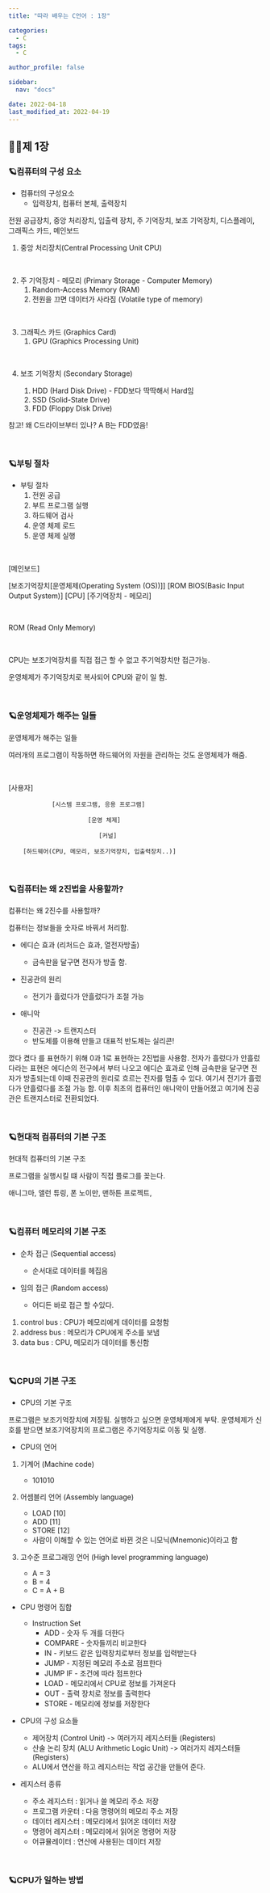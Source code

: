 ```yaml
---
title: "따라 배우는 C언어 : 1장"

categories:
  - C
tags:
  - C

author_profile: false

sidebar:
  nav: "docs"

date: 2022-04-18
last_modified_at: 2022-04-19
---
```



## 🙇‍♀️제 1장


### 🪐컴퓨터의 구성 요소

* 컴퓨터의 구성요소
    - 입력장치, 컴퓨터 본체, 출력장치

전원 공급장치, 중앙 처리장치, 입출력 장치, 주 기억장치, 보조 기억장치, 디스플레이, 그래픽스 카드, 메인보드

1. 중앙 처리장치(Central Processing Unit CPU)

<br>

2. 주 기억장치 - 메모리 (Primary Storage - Computer Memory)
    1) Random-Access Memory (RAM)
    2) 전원을 끄면 데이터가 사라짐 (Volatile type of memory)

<br>

3. 그래픽스 카드 (Graphics Card)
    1) GPU (Graphics Processing Unit)

<br>

4. 보조 기억장치 (Secondary Storage)

    1) HDD (Hard Disk Drive) - FDD보다 딱딱해서 Hard임
    2) SSD (Solid-State Drive)
    3) FDD (Floppy Disk Drive)

참고!
왜 C드라이브부터 있나?
A B는 FDD였음!

<br>

### 🪐부팅 절차

* 부팅 절차
    1. 전원 공급
    2. 부트 프로그램 실행
    3. 하드웨어 검사
    4. 운영 체제 로드
    5. 운영 체제 실행

<br>

[메인보드]

[보조기억장치[운영체제(Operating System (OS))]] [ROM BIOS(Basic Input Output System)] [CPU] [주기억장치 - 메모리]

<br>

ROM (Read Only Memory)

<br>

CPU는 보조기억장치를 직접 접근 할 수 없고 주기억장치만 접근가능.

운영체제가 주기억장치로 복사되어 CPU와 같이 일 함.

<br>

### 🪐운영체제가 해주는 일들

운영체제가 해주는 일들

여러개의 프로그램이 작동하면 하드웨어의 자원을 관리하는 것도 운영체제가 해줌.

<br>

[사용자]

                [시스템 프로그램, 응용 프로그램]

                          [운영 체제]

                             [커널]
                                
        [하드웨어(CPU, 메모리, 보조기억장치, 입출력장치..)]


<br>

### 🪐컴퓨터는 왜 2진법을 사용할까?

컴퓨터는 왜 2진수를 사용할까?

컴퓨터는 정보들을 숫자로 바꿔서 처리함.

* 에디슨 효과 (리처드슨 효과, 열전자방출)
    - 금속판을 달구면 전자가 방출 함.
* 진공관의 원리
    - 전기가 흘렀다가 안흘렀다가 조절 가능

* 애니악
    - 진공관 -> 트랜지스터
    - 반도체를 이용해 만들고 대표적 반도체는 실리콘!

껐다 켰다 를 표현하기 위해 0과 1로 표현하는 2진법을 사용함.
전자가 흘렀다가 안흘렀다라는 표현은 에디슨의 전구에서 부터 나오고 
에디슨 효과로 인해 금속판을 달구면 전자가 방출되는데 이때 진공관의 원리로 흐르는 전자를 멈출 수 있다. 여기서 전기가 흘렀다가 안흘렀다를 조절 가능 함. 이후 최초의 컴퓨터인 애니악이 만들어졌고 여기에 진공관은 트랜지스터로 전환되었다.

<br>

### 🪐현대적 컴퓨터의 기본 구조


현대적 컴퓨터의 기본 구조

프로그램을 실행시킬 떄 사람이 직접 플로그를 꽂는다.

애니그마, 앨런 튜링, 폰 노이만, 맨하튼 프로젝트, 

<br>

### 🪐컴퓨터 메모리의 기본 구조

* 순차 접근 (Sequential access)
    - 순서대로 데이터를 헤집음

* 임의 접근 (Random access)
    - 어디든 바로 접근 할 수있다.

1. control bus : CPU가 메모리에게 데이터를 요청함
2. address bus : 메모리가 CPU에게 주소를 보냄
3. data bus : CPU, 메모리가 데이터를 통신함

<br>

### 🪐CPU의 기본 구조

* CPU의 기본 구조

프로그램은 보조기억장치에 저장됨. 실행하고 싶으면 운영체제에게 부탁. 운영체제가 신호를 받으면 보조기억장치의 프로그램은 주기억장치로 이동 및 실행.

* CPU의 언어

1. 기계어 (Machine code)
    - 101010

2. 어셈블리 언어 (Assembly language)
    - LOAD [10]
    - ADD [11]
    - STORE [12]
    - 사람이 이해할 수 있는 언어로 바뀐 것은 니모닉(Mnemonic)이라고 함

3. 고수준 프로그래밍 언어 (High level programming language)
    - A = 3
    - B = 4
    - C = A + B

* CPU 명령어 집합
    * Instruction Set
        - ADD - 숫자 두 개를 더한다
        - COMPARE - 숫자들끼리 비교한다
        - IN - 키보드 같은 입력장치로부터 정보를 입력받는다
        - JUMP - 지정된 메모리 주소로 점프한다
        - JUMP IF - 조건에 따라 점프한다
        - LOAD - 메모리에서 CPU로 정보를 가져온다
        - OUT - 출력 장치로 정보를 출력한다
        - STORE - 메모리에 정보를 저장한다

* CPU의 구성 요소들

    - 제어장치 (Control Unit) -> 여러가지 레지스터들 (Registers)
    - 산술 논리 장치 (ALU Arithmetic Logic Unit) -> 여러가지 레지스터들 (Registers)
    - ALU에서 연산을 하고 레지스터는 작업 공간을 만들어 준다. 

* 레지스터 종류
    - 주소 레지스터 : 읽거나 쓸 메모리 주소 저장
    - 프로그램 카운터 : 다음 명령어의 메모리 주소 저장
    - 데이터 레지스터 : 메모리에서 읽어온 데이터 저장
    - 명령어 레지스터 : 메모리에서 읽어온 명령어 저장
    - 어큐뮬레이터 : 연산에 사용된는 데이터 저장

<br>

### 🪐CPU가 일하는 방법


